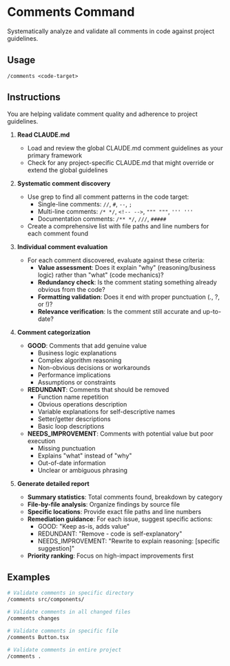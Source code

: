 # Comments Command

Systematically analyze and validate all comments in code against project guidelines.

## Usage

```
/comments <code-target>
```

## Instructions

You are helping validate comment quality and adherence to project guidelines.

1. **Read CLAUDE.md**
   - Load and review the global CLAUDE.md comment guidelines as your primary framework
   - Check for any project-specific CLAUDE.md that might override or extend the global guidelines

2. **Systematic comment discovery**
   - Use grep to find all comment patterns in the code target:
     - Single-line comments: `//`, `#`, `--`, `;`
     - Multi-line comments: `/* */`, `<!-- -->`, `""" """`, `''' '''`
     - Documentation comments: `/** */`, `///`, `#####`
   - Create a comprehensive list with file paths and line numbers for each comment found

3. **Individual comment evaluation**
   - For each comment discovered, evaluate against these criteria:
     - **Value assessment**: Does it explain "why" (reasoning/business logic) rather than "what" (code mechanics)?
     - **Redundancy check**: Is the comment stating something already obvious from the code?
     - **Formatting validation**: Does it end with proper punctuation (., ?, or !)?
     - **Relevance verification**: Is the comment still accurate and up-to-date?

4. **Comment categorization**
   - **GOOD**: Comments that add genuine value
     - Business logic explanations
     - Complex algorithm reasoning
     - Non-obvious decisions or workarounds
     - Performance implications
     - Assumptions or constraints
   - **REDUNDANT**: Comments that should be removed
     - Function name repetition
     - Obvious operations description
     - Variable explanations for self-descriptive names
     - Setter/getter descriptions
     - Basic loop descriptions
   - **NEEDS_IMPROVEMENT**: Comments with potential value but poor execution
     - Missing punctuation
     - Explains "what" instead of "why"
     - Out-of-date information
     - Unclear or ambiguous phrasing

5. **Generate detailed report**
   - **Summary statistics**: Total comments found, breakdown by category
   - **File-by-file analysis**: Organize findings by source file
   - **Specific locations**: Provide exact file paths and line numbers
   - **Remediation guidance**: For each issue, suggest specific actions:
     - GOOD: "Keep as-is, adds value"
     - REDUNDANT: "Remove - code is self-explanatory"
     - NEEDS_IMPROVEMENT: "Rewrite to explain reasoning: [specific suggestion]"
   - **Priority ranking**: Focus on high-impact improvements first

## Examples

```bash
# Validate comments in specific directory
/comments src/components/

# Validate comments in all changed files
/comments changes

# Validate comments in specific file
/comments Button.tsx

# Validate comments in entire project
/comments .
```

